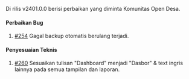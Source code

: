 Di rilis v2401.0.0 berisi perbaikan yang diminta Komunitas Open Desa.

#### Perbaikan Bug
1. [#254](https://github.com/OpenSID/pantau/issues/254) Gagal backup otomatis berulang terjadi.

#### Penyesuaian Teknis
1. [#260](https://github.com/OpenSID/pantau/issues/260) Sesuaikan tulisan "Dashboard" menjadi "Dasbor" & text ingris lainnya pada semua tampilan dan laporan.